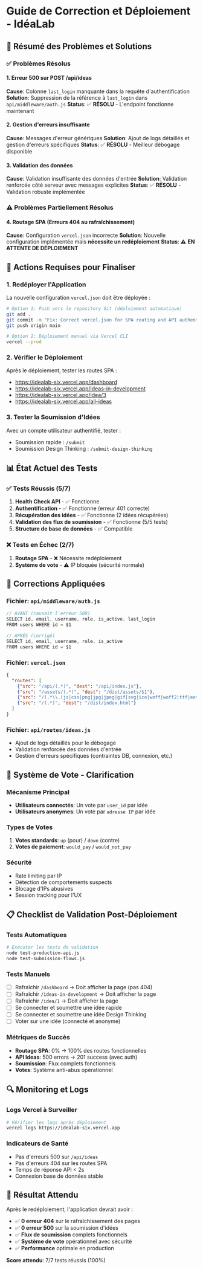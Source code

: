 # Guide de Correction et Déploiement - IdéaLab

## 🎯 Résumé des Problèmes et Solutions

### ✅ **Problèmes Résolus**

#### 1. Erreur 500 sur POST /api/ideas
**Cause**: Colonne `last_login` manquante dans la requête d'authentification
**Solution**: Suppression de la référence à `last_login` dans `api/middleware/auth.js`
**Status**: ✅ **RÉSOLU** - L'endpoint fonctionne maintenant

#### 2. Gestion d'erreurs insuffisante
**Cause**: Messages d'erreur génériques
**Solution**: Ajout de logs détaillés et gestion d'erreurs spécifiques
**Status**: ✅ **RÉSOLU** - Meilleur débogage disponible

#### 3. Validation des données
**Cause**: Validation insuffisante des données d'entrée
**Solution**: Validation renforcée côté serveur avec messages explicites
**Status**: ✅ **RÉSOLU** - Validation robuste implémentée

### ⚠️ **Problèmes Partiellement Résolus**

#### 4. Routage SPA (Erreurs 404 au rafraîchissement)
**Cause**: Configuration `vercel.json` incorrecte
**Solution**: Nouvelle configuration implémentée mais **nécessite un redéploiement**
**Status**: ⚠️ **EN ATTENTE DE DÉPLOIEMENT**

## 🚀 Actions Requises pour Finaliser

### 1. Redéployer l'Application
La nouvelle configuration `vercel.json` doit être déployée :

```bash
# Option 1: Push vers le repository Git (déploiement automatique)
git add .
git commit -m "Fix: Correct vercel.json for SPA routing and API authentication"
git push origin main

# Option 2: Déploiement manuel via Vercel CLI
vercel --prod
```

### 2. Vérifier le Déploiement
Après le déploiement, tester les routes SPA :
- https://idealab-six.vercel.app/dashboard
- https://idealab-six.vercel.app/ideas-in-development
- https://idealab-six.vercel.app/idea/3
- https://idealab-six.vercel.app/all-ideas

### 3. Tester la Soumission d'Idées
Avec un compte utilisateur authentifié, tester :
- Soumission rapide : `/submit`
- Soumission Design Thinking : `/submit-design-thinking`

## 📊 État Actuel des Tests

### ✅ Tests Réussis (5/7)
1. **Health Check API** - ✅ Fonctionne
2. **Authentification** - ✅ Fonctionne (erreur 401 correcte)
3. **Récupération des idées** - ✅ Fonctionne (2 idées récupérées)
4. **Validation des flux de soumission** - ✅ Fonctionne (5/5 tests)
5. **Structure de base de données** - ✅ Compatible

### ❌ Tests en Échec (2/7)
1. **Routage SPA** - ❌ Nécessite redéploiement
2. **Système de vote** - ⚠️ IP bloquée (sécurité normale)

## 🔧 Corrections Appliquées

### Fichier: `api/middleware/auth.js`
```javascript
// AVANT (causait l'erreur 500)
SELECT id, email, username, role, is_active, last_login
FROM users WHERE id = $1

// APRÈS (corrigé)
SELECT id, email, username, role, is_active
FROM users WHERE id = $1
```

### Fichier: `vercel.json`
```json
{
  "routes": [
    {"src": "/api/(.*)", "dest": "/api/index.js"},
    {"src": "/assets/(.*)", "dest": "/dist/assets/$1"},
    {"src": "/(.*\\.(js|css|png|jpg|jpeg|gif|svg|ico|woff|woff2|ttf|eot))", "dest": "/dist/$1"},
    {"src": "/(.*)", "dest": "/dist/index.html"}
  ]
}
```

### Fichier: `api/routes/ideas.js`
- Ajout de logs détaillés pour le débogage
- Validation renforcée des données d'entrée
- Gestion d'erreurs spécifiques (contraintes DB, connexion, etc.)

## 🎯 Système de Vote - Clarification

### Mécanisme Principal
- **Utilisateurs connectés**: Un vote par `user_id` par idée
- **Utilisateurs anonymes**: Un vote par `adresse IP` par idée

### Types de Votes
1. **Votes standards**: `up` (pour) / `down` (contre)
2. **Votes de paiement**: `would_pay` / `would_not_pay`

### Sécurité
- Rate limiting par IP
- Détection de comportements suspects
- Blocage d'IPs abusives
- Session tracking pour l'UX

## 📋 Checklist de Validation Post-Déploiement

### Tests Automatiques
```bash
# Exécuter les tests de validation
node test-production-api.js
node test-submission-flows.js
```

### Tests Manuels
- [ ] Rafraîchir `/dashboard` → Doit afficher la page (pas 404)
- [ ] Rafraîchir `/ideas-in-development` → Doit afficher la page
- [ ] Rafraîchir `/idea/1` → Doit afficher la page
- [ ] Se connecter et soumettre une idée rapide
- [ ] Se connecter et soumettre une idée Design Thinking
- [ ] Voter sur une idée (connecté et anonyme)

### Métriques de Succès
- **Routage SPA**: 0% → 100% des routes fonctionnelles
- **API Ideas**: 500 errors → 201 success (avec auth)
- **Soumission**: Flux complets fonctionnels
- **Votes**: Système anti-abus opérationnel

## 🔍 Monitoring et Logs

### Logs Vercel à Surveiller
```bash
# Vérifier les logs après déploiement
vercel logs https://idealab-six.vercel.app
```

### Indicateurs de Santé
- Pas d'erreurs 500 sur `/api/ideas`
- Pas d'erreurs 404 sur les routes SPA
- Temps de réponse API < 2s
- Connexion base de données stable

## 🎉 Résultat Attendu

Après le redéploiement, l'application devrait avoir :
- ✅ **0 erreur 404** sur le rafraîchissement des pages
- ✅ **0 erreur 500** sur la soumission d'idées
- ✅ **Flux de soumission** complets fonctionnels
- ✅ **Système de vote** opérationnel avec sécurité
- ✅ **Performance** optimale en production

**Score attendu**: 7/7 tests réussis (100%)

